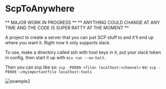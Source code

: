 # ScpToAnywhere

** MAJOR WORK IN PROGRESS **
** ANYTHING COULD CHANGE AT ANY TIME AND THE CODE IS SUPER RATTY AT THE MOMENT **

A project to create a server that you can just SCP stuff to and it'll end up where you want it.
Right now it only supports slack.

To use, make a directory called ssh with host keys in it, put your slack token in config, then start it up with `mix run --no-halt`.

Then you can scp like so: `scp -P8989 <file> localhost:<channel>`
ex: `scp -P8989 ~/myimportantfile localhost:tools`

![example2](https://user-images.githubusercontent.com/151402/30525373-582b3260-9bba-11e7-9f10-d5d5f65200d5.gif)

